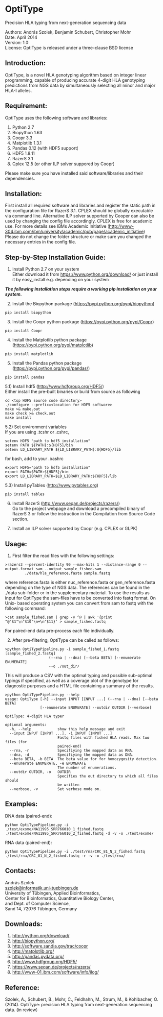 OptiType
========

Precision HLA typing from next-generation sequencing data

Authors: András Szolek, Benjamin Schubert, Christopher Mohr  
Date: April 2014  
Version: 1.0  
License: OptiType is released under a three-clause BSD license


Introduction:
-------------
OptiType, is a novel HLA genotyping algorithm based on integer linear
programming, capable of producing accurate 4-digit HLA genotyping predictions
from NGS data by simultaneously selecting all minor and major HLA-I alleles.


Requirement:
-------------
OptiType uses the following software and libraries:  

1. Python 2.7
2. Biopython 1.63
3. Coopr 3.3
4. Matplotlib 1.3.1
5. Pandas 0.12 (with HDF5 support)
6. HDF5 1.8.11
7. RazerS 3.1
8. Cplex 12.5 (or other ILP solver suppored by Coopr)

Please make sure you have installed said software/libraries
and their dependencies.


Installation:
-------------
First install all required software and libraries and register the static path
in the configuration file for RazerS 3.1. CPLEX should be globally executable
via command line. Alternative ILP solver supported by Cooper can also be used 
by changing the config file accordingly. CPLEX is free for academic use. For more 
details see IBMs Academic Initiative (http://www-304.ibm.com/ibm/university/academic/pub/page/academic_initiative)
Please do not change the folder structure or make sure you changed the necessary
entries in the config file.


Step-by-Step Installation Guide:
-------------
1) Install Python 2.7 on your system  
Either download it from https://www.python.org/download/ or just install it by easy_install e.g. depending on your system  

***The following installation steps require a working pip installation on your system.***

2) Install the Biopython package (https://pypi.python.org/pypi/biopython)
```
pip install biopython
```

3) Install the Coopr python package (https://pypi.python.org/pypi/Coopr)
```
pip install Coopr
```

4) Install the Matplotlib python package (https://pypi.python.org/pypi/matplotlib)
```
pip install matplotlib
```

5) Install the Pandas python package (https://pypi.python.org/pypi/pandas/)
```
pip install pandas
```
5.1) Install hdf5 (http://www.hdfgroup.org/HDF5/)  
Either install the pre-built binaries or build from source as following
```
cd <top HDF5 source code directory>
./configure --prefix=<location for HDF5 software> 
make >& make.out
make check >& check.out
make install 
```
5.2) Set environment variables  
If you are using .tcshr or .cshrc,
```
setenv HDF5 "path to hdf5 installation"
setenv PATH ${PATH}:${HDF5}/bin
setenv LD_LIBRARY_PATH ${LD_LIBRARY_PATH}:${HDF5}/lib
```
for bash, add to your .bashrc
```
export HDF5="path to hdf5 installation"
export PATH=$PATH:${HDF5}/bin
export LD_LIBRARY_PATH=$LD_LIBRARY_PATH:${HDF5}/lib
```

5.3) Install pyTables (http://www.pytables.org)  
```
pip install tables
```

6) Install RazerS (http://www.seqan.de/projects/razers/)  
Go to the project webpage and download a precompiled binary of RazerS 3 
or follow the instruction in the Compilation from Source Code section.

7) Install an ILP solver supported by Coopr (e.g. CPLEX or GLPK)


Usage:
-------------
1) First filter the read files with the following settings:
```
>razers3 --percent-identity 90 --max-hits 1 --distance-range 0 --output-format sam --output sample_fished.sam
         ./data/hla_reference.fasta sample.fastq
```
where reference.fasta is either nuc_reference.fasta or gen_reference.fasta
depending on the type of NGS data. The references can be found in the ./data
sub-folder or in the supplementary material. To use the results as input
for OptiType the sam-files have to be converted into fastq format. On Unix-
based operating system you can convert from sam to fastq with the following
command:
```
>cat sample_fished.sam | grep -v ^@ | awk '{print "@"$1"\n"$10"\n+\n"$11}' > sample_fished.fastq
```
For paired-end data pre-process each file individually.

2) After pre-filtering, OptiType can be called as follows:
```
>python OptiTypePipeline.py -i sample_fished_1.fastq [sample_fished_2.fastq]
                    (--rna | --dna) [--beta BETA] [--enumerate ENUMERATE]
                    --o ./out_dir/
```
This will produce a CSV with the optimal typing and possible sub-optimal
typings if specified, as well as a coverage plot of the genotype for
diagnostic purposes and a HTML file containing a summary of the results.
```
>python OptiTypePipeline.py --help  
usage: OptiType [-h] --input INPUT [INPUT ...] (--rna | --dna) [--beta BETA]  
                [--enumerate ENUMERATE] --outdir OUTDIR [--verbose]

OptiType: 4-digit HLA typer

optional arguments:
  -h, --help            show this help message and exit
  --input INPUT [INPUT ...], -i INPUT [INPUT ...]
                        Fastq files with fished HLA reads. Max two files (for
                        paired-end)
  --rna, -r             Specifiying the mapped data as RNA.
  --dna, -d             Specifiying the mapped data as DNA.
  --beta BETA, -b BETA  The beta value for for homozygosity detection.
  --enumerate ENUMERATE, -e ENUMERATE
                        The number of enumerations.
  --outdir OUTDIR, -o   OUTDIR
                        Specifies the out directory to which all files should
                        be written
  --verbose, -v         Set verbose mode on.
```
Examples:
-------------
DNA data (paired-end):
```
python OptiTypePipeline.py -i ./test/exome/NA11995_SRR766010_1_fished.fastq ./test/exome/NA11995_SRR766010_2_fished.fastq -d -v -o ./test/exome/
```
RNA data (paired-end):
```
python OptiTypePipeline.py -i ./test/rna/CRC_81_N_2_fished.fastq ./test/rna/CRC_81_N_2_fished.fastq -r -v -o ./test/rna/
```
Contacts:
-------------
András Szolek  
szolek@informatik.uni-tuebingen.de  
University of Tübingen, Applied Bioinformatics,  
Center for Bioinformatics, Quantitative Biology Center,  
and Dept. of Computer Science,  
Sand 14, 72076 Tübingen, Germany


Downloads:
-------------

1. http://python.org/download/
2. http://biopython.org/
3. http://software.sandia.gov/trac/coopr
4. http://matplotlib.org/
5. http://pandas.pydata.org/
6. http://www.hdfgroup.org/HDF5/
7. https://www.seqan.de/projects/razers/
8. http://www-01.ibm.com/software/info/ilog/


Reference:
-------------
 Szolek, A., Schubert, B., Mohr, C., Feldhahn, M., Strum, M.,
 & Kohlbacher, O. (2014). OptiType: precision HLA typing from next-generation
 sequencing data. (in review)
